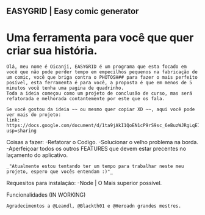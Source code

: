 ## EASYGRID | Easy comic generator
# Uma ferramenta para você que quer criar sua história.
    Olá, meu nome é Oicanji, EASYGRID é um programa que esta focado em você que não pode perder tempo em empecilhos pequenos na fabricação de um comic, você que briga contra o PHOTOSH## para fazer o mais perfeito posível, esta ferramenta é para você, a proposta é que em menos de 5 minutos você tenha uma pagina de quadrinho.
    Toda a ideia começou como um projeto de conclusão de curso, mas será refatorada e melhorada contantemente por este que os fala.
    
    Se você gostou da ideia ~~ ou mesmo quer copiar XD ~~, aqui você pode ver mais do projeto:
    link: https://docs.google.com/document/d/1ta9jAkI1QoEN1cP9rS9sc_6eBuzWJRgLqE7ssBnFqzI/edit?usp=sharing
    
Coisas a fazer:
    -Refatorar o Codigo.
    -Solucionar o velho problema na borda.
    -Aperfeiçoar todos os outros FEATURES que devem estar precentes no laçamento do aplicativo.
 
    _"Atualmente estou tentando ter um tempo para trabalhar neste meu projeto, espero que vocês entendam :)"_
    
    
Requesitos para instalação:
    -Node | O Mais superior possível.
    
Funcionalidades
    (IN WORKING)
    
    
    Agradecimentos a @Leandl, @Blackth01 e @Heroadn grandes mestres.
